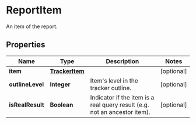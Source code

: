 

# ReportItem

An item of the report.

## Properties

| Name | Type | Description | Notes |
|------------ | ------------- | ------------- | -------------|
|**item** | [**TrackerItem**](TrackerItem.md) |  |  [optional] |
|**outlineLevel** | **Integer** | Item&#39;s level in the tracker outline. |  [optional] |
|**isRealResult** | **Boolean** | Indicator if the item is a real query result (e.g. not an ancestor item). |  [optional] |



